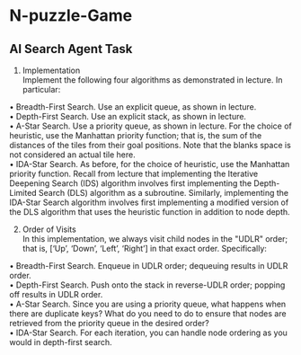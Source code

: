 # N-puzzle-Game
## AI Search Agent Task


1. Implementation  
Implement the following four algorithms as demonstrated in lecture. In particular:  

• Breadth-First Search. Use an explicit queue, as shown in lecture.  
• Depth-First Search. Use an explicit stack, as shown in lecture.    
• A-Star Search. Use a priority queue, as shown in lecture. For the choice of heuristic, use the Manhattan priority function; that is, the sum of the distances of the tiles from their goal positions. Note that the blanks space is not considered an actual tile here.  
• IDA-Star Search. As before, for the choice of heuristic, use the Manhattan priority function. Recall from lecture that implementing the Iterative Deepening Search (IDS) algorithm involves first implementing the Depth-Limited Search (DLS) algorithm as a subroutine. Similarly, implementing the IDA-Star Search algorithm involves first implementing a modified version of the DLS algorithm that uses the heuristic function in addition to node depth.  

2. Order of Visits  
In this implementation, we always visit child nodes in the "UDLR" order; that is, [‘Up’, ‘Down’, ‘Left’, ‘Right’] in that exact order. Specifically:  
  
• Breadth-First Search. Enqueue in UDLR order; dequeuing results in UDLR order.  
• Depth-First Search. Push onto the stack in reverse-UDLR order; popping off results in UDLR order.    
• A-Star Search. Since you are using a priority queue, what happens when there are duplicate keys? What do you need to do to ensure that nodes are retrieved from the priority queue in the desired order?  
• IDA-Star Search. For each iteration, you can handle node ordering as you would in depth-first search.  
